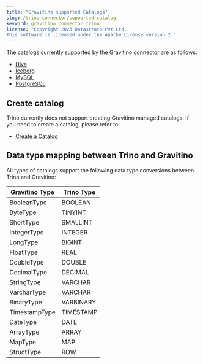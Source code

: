 ```yaml
---
title: "Gravitino supported Catalogs"
slug: /trino-connector/supported-catalog
keyword: gravitino connector trino
license: "Copyright 2023 Datastrato Pvt Ltd.
This software is licensed under the Apache License version 2."
---
```


The catalogs currently supported by the Gravitino connector are as follows:

- [Hive](catalog-hive)
- [Iceberg](catalog-iceberg)
- [MySQL](catalog-mysql)
- [PostgreSQL](catalog-postgresql)

## Create catalog

Trino currently does not support creating Gravitino managed catalogs. 
If you need to create a catalog, please refer to:
- [Create a Catalog](../manage-metadata-using-gravitino#create-a-catalog)

## Data type mapping between Trino and Gravitino

All types of catalogs support the following data type conversions between Trino and Gravitino:

| Gravitino Type | Trino Type |
|----------------|------------|
| BooleanType    | BOOLEAN    |
| ByteType       | TINYINT    |
| ShortType      | SMALLINT   |
| IntegerType    | INTEGER    |
| LongType       | BIGINT     |
| FloatType      | REAL       |
| DoubleType     | DOUBLE     |
| DecimalType    | DECIMAL    |
| StringType     | VARCHAR    |
| VarcharType    | VARCHAR    |
| BinaryType     | VARBINARY  |
| TimestampType  | TIMESTAMP  |
| DateType       | DATE       |
| ArrayType      | ARRAY      |
| MapType        | MAP        |
| StructType     | ROW        |